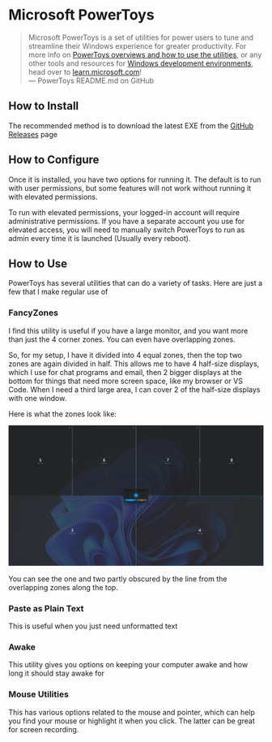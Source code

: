 # Microsoft PowerToys

> Microsoft PowerToys is a set of utilities for power users to tune and streamline their Windows experience for greater productivity. For more info on [PowerToys overviews and how to use the utilities](https://aka.ms/powertoys-docs), or any other tools and resources for [Windows development environments](https://learn.microsoft.com/windows/dev-environment/overview), head over to [learn.microsoft.com](https://aka.ms/powertoys-docs)!  
> &mdash; PowerToys README.md on GitHub

## How to Install

The recommended method is to download the latest EXE from the [GitHub Releases](https://github.com/microsoft/PowerToys/releases) page

## How to Configure

Once it is installed, you have two options for running it. The default is to run with user permissions, but some features will not work without running it with elevated permissions.

To run with elevated permissions, your logged-in account will require administrative permissions. If you have a separate account you use for elevated access, you will need to manually switch PowerToys to run as admin every time it is launched (Usually every reboot).

## How to Use

PowerToys has several utilities that can do a variety of tasks. Here are just a few that I make regular use of

### FancyZones

I find this utility is useful if you have a large monitor, and you want more than just the 4 corner zones. You can even have overlapping zones.

So, for my setup, I have it divided into 4 equal zones, then the top two zones are again divided in half. This allows me to have 4 half-size displays, which I use for chat programs and email, then 2 bigger displays at the bottom for things that need more screen space, like my browser or VS Code. When I need a third large area, I can cover 2 of the half-size displays with one window.

Here is what the zones look like:

![FancyZones Example](../Resources/images/u4z6eBt5ty.jpg)

You can see the one and two partly obscured by the line from the overlapping zones along the top.

### Paste as Plain Text

This is useful when you just need unformatted text

### Awake

This utility gives you options on keeping your computer awake and how long it should stay awake for

### Mouse Utilities

This has various options related to the mouse and pointer, which can help you find your mouse or highlight it when you click. The latter can be great for screen recording.
